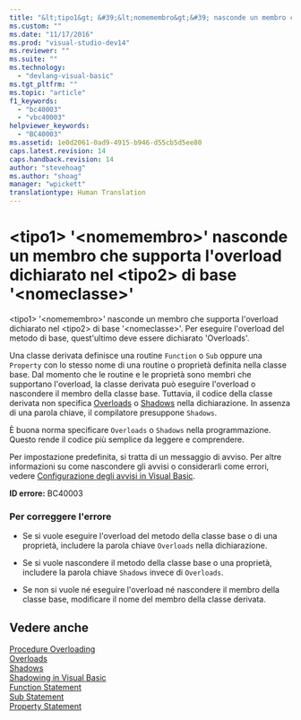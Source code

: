 ```yaml
---
title: "&lt;tipo1&gt; &#39;&lt;nomemembro&gt;&#39; nasconde un membro che supporta l&#39;overload dichiarato nel &lt;tipo2&gt; di base &#39;&lt;nomeclasse&gt;&#39; | Microsoft Docs"
ms.custom: ""
ms.date: "11/17/2016"
ms.prod: "visual-studio-dev14"
ms.reviewer: ""
ms.suite: ""
ms.technology: 
  - "devlang-visual-basic"
ms.tgt_pltfrm: ""
ms.topic: "article"
f1_keywords: 
  - "bc40003"
  - "vbc40003"
helpviewer_keywords: 
  - "BC40003"
ms.assetid: 1e0d2061-0ad9-4915-b946-d55cb5d5ee80
caps.latest.revision: 14
caps.handback.revision: 14
author: "stevehoag"
ms.author: "shoag"
manager: "wpickett"
translationtype: Human Translation
---
```

# &lt;tipo1&gt; &#39;&lt;nomemembro&gt;&#39; nasconde un membro che supporta l&#39;overload dichiarato nel &lt;tipo2&gt; di base &#39;&lt;nomeclasse&gt;&#39;
\<tipo1\> '\<nomemembro\>' nasconde un membro che supporta l'overload dichiarato nel \<tipo2\> di base '\<nomeclasse\>'. Per eseguire l'overload del metodo di base, quest'ultimo deve essere dichiarato 'Overloads'.  
  
 Una classe derivata definisce una routine `Function` o `Sub` oppure una `Property` con lo stesso nome di una routine o proprietà definita nella classe base. Dal momento che le routine e le proprietà sono membri che supportano l'overload, la classe derivata può eseguire l'overload o nascondere il membro della classe base. Tuttavia, il codice della classe derivata non specifica [Overloads](../../visual-basic/language-reference/modifiers/overloads.md) o [Shadows](../../visual-basic/language-reference/modifiers/shadows.md) nella dichiarazione. In assenza di una parola chiave, il compilatore presuppone `Shadows`.  
  
 È buona norma specificare `Overloads` o `Shadows` nella programmazione. Questo rende il codice più semplice da leggere e comprendere.  
  
 Per impostazione predefinita, si tratta di un messaggio di avviso. Per altre informazioni su come nascondere gli avvisi o considerarli come errori, vedere [Configurazione degli avvisi in Visual Basic](/visual-studio/ide/configuring-warnings-in-visual-basic).  
  
 **ID errore:** BC40003  
  
### Per correggere l'errore  
  
-   Se si vuole eseguire l'overload del metodo della classe base o di una proprietà, includere la parola chiave `Overloads` nella dichiarazione.  
  
-   Se si vuole nascondere il metodo della classe base o una proprietà, includere la parola chiave `Shadows` invece di `Overloads`.  
  
-   Se non si vuole né eseguire l'overload né nascondere il membro della classe base, modificare il nome del membro della classe derivata.  
  
## Vedere anche  
 [Procedure Overloading](../../visual-basic/programming-guide/language-features/procedures/procedure-overloading.md)   
 [Overloads](../../visual-basic/language-reference/modifiers/overloads.md)   
 [Shadows](../../visual-basic/language-reference/modifiers/shadows.md)   
 [Shadowing in Visual Basic](../../visual-basic/programming-guide/language-features/declared-elements/shadowing.md)   
 [Function Statement](../../visual-basic/language-reference/statements/function-statement.md)   
 [Sub Statement](../../visual-basic/language-reference/statements/sub-statement.md)   
 [Property Statement](../../visual-basic/language-reference/statements/property-statement.md)